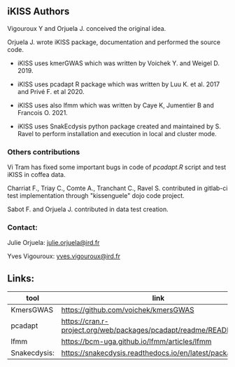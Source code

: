 iKISS Authors
-------------

Vigouroux Y and Orjuela J. conceived the original idea.

Orjuela J. wrote iKISS package, documentation and performed the source code.

* iKISS uses kmerGWAS which was written by Voichek Y. and Weigel D. 2019.

* iKISS uses pcadapt R package which was written by Luu K. et al. 2017 and Privé F. et al 2020.

* iKISS uses also lfmm which was written by Caye K, Jumentier B and Francois O. 2021.

* iKISS uses SnakEcdysis python package created and maintained by S. Ravel to perform installation and execution in local and cluster mode.

### Others contributions

Vi Tram has fixed some important bugs in code of *pcadapt.R* script and test iKISS in coffea data.

Charriat F., Triay C., Comte A., Tranchant C., Ravel S. contributed in gitlab-ci test implementation through "kissenguele" dojo code project.

Sabot F. and Orjuela J. contributed in data test creation.

###  Contact:

Julie Orjuela: julie.orjuela@ird.fr

Yves Vigouroux: yves.vigouroux@ird.fr

## Links:

| tool | link |
|---|---|
|KmersGWAS | https://github.com/voichek/kmersGWAS |
|pcadapt | https://cran.r-project.org/web/packages/pcadapt/readme/README.html|
|lfmm | https://bcm-uga.github.io/lfmm/articles/lfmm |
|Snakecdysis: | https://snakecdysis.readthedocs.io/en/latest/package.html |
